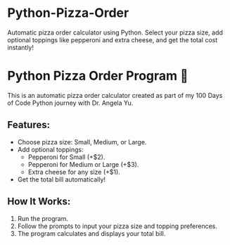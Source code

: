 # Python-Pizza-Order
Automatic pizza order calculator using Python. Select your pizza size, add optional toppings like pepperoni and extra cheese, and get the total cost instantly!
# Python Pizza Order Program 🍕  

This is an automatic pizza order calculator created as part of my 100 Days of Code Python journey with Dr. Angela Yu.  

## Features:
- Choose pizza size: Small, Medium, or Large.  
- Add optional toppings:
  - Pepperoni for Small (+$2).
  - Pepperoni for Medium or Large (+$3).
  - Extra cheese for any size (+$1).  
- Get the total bill automatically!  

## How It Works:
1. Run the program.  
2. Follow the prompts to input your pizza size and topping preferences.  
3. The program calculates and displays your total bill.  
